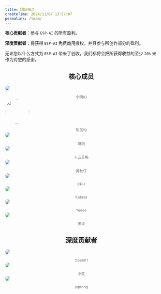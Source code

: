 ```yaml
---
title: 团队简介
createTime: 2024/11/07 13:57:07
permalink: /team/
---
```


**核心贡献者**：参与 `ESP-AI` 的所有盈利。

**深度贡献者**：将获得 `ESP-AI` 免费商用授权，并且参与所创作部分的盈利。

无论您以什么方式为 `ESP-AI` 带来了创收，我们都将会把所获得收益的至少 `20%` 来作为对您的感谢。

 

## <center>核心成员</center>
 
<CardGrid cols="4">   
  <!-- 空的占位符 -->
  <!-- <Card class="spomsor-card" style="background: transparent;">  </Card> -->
   <Card class="spomsor-card" style="background: transparent;">
    <a class="spomsor-a" href="https://xiaomingio.top/" target="_blcok" title="ESP-AI 创始人">
        <img src="https://xiaomingio.top/head.jpg" style="border-radius: 50%;"/>
    </a>
    <div style="text-align:center;font-size: 12px;color: #777;margin-top: 12px;">小明IO</div>
  </Card> 
  <Card class="spomsor-card" style="background: transparent;">
    <a class="spomsor-a" href="https://blog.csdn.net/2401_87702092?spm=1010.2135.3001.5343" target="_blcok" title="ESP-AI 联合创始人">
        <img src="/images/team/clj2.jpg" style="border-radius: 50%;object-fit: fill;height: 80px;" />
    </a>
    <div style="text-align:center;font-size: 12px;color: #777;margin-top: 12px;">陈灵均</div>
  </Card>  
  <!-- <Card class="spomsor-card" style="background: transparent;">  </Card> -->

 
  <Card class="spomsor-card" style="background: transparent;">
    <a class="spomsor-a" href="" target="_blcok" title="ESP-AI 项目后端开发负责人。">
        <img src="https://esp-ai2.oss-cn-beijing.aliyuncs.com/team/lwd.jpg" style="border-radius: 50%;"/>
    </a> 
    <div style="text-align:center;font-size: 12px;color: #777;margin-top: 12px;">琳琅</div>
  </Card> 
  <Card class="spomsor-card" style="background: transparent;">
    <a class="spomsor-a" href="" target="_blcok" title="ESP-AI 项目前端开发负责人。">
        <img src="https://esp-ai2.oss-cn-beijing.aliyuncs.com/team/tian_yue_fei.jpg" style="border-radius: 50%;"/>
    </a> 
    <div style="text-align:center;font-size: 12px;color: #777;margin-top: 12px;">十五艾格</div>
  </Card>
  <Card class="spomsor-card" style="background: transparent;">
    <a class="spomsor-a" href="" target="_blcok" title="ESP-AI 项目嵌入式硬件开发负责人。">
        <img src="/images/team/hqz.jpg" style="border-radius: 50%;" />
    </a> 
    <div style="text-align:center;font-size: 12px;color: #777;margin-top: 12px;">黄秋仔</div>
  </Card>
  <Card class="spomsor-card" style="background: transparent;">
    <a class="spomsor-a" href="" target="_blcok" title="ESP-AI 项目嵌入式软件开发负责人。">
        <img src="/images/team/cph.jpg" style="border-radius: 50%;"/>
    </a> 
    <div style="text-align:center;font-size: 12px;color: #777;margin-top: 12px;">CPH</div>
  </Card> 
  <Card class="spomsor-card" style="background: transparent;">
    <a class="spomsor-a" href="" target="_blcok" title="市场部负责人。">
        <img src="/images/team/Katasa.jpg" style="border-radius: 50%;"/>
    </a> 
    <div style="text-align:center;font-size: 12px;color: #777;margin-top: 12px;">Katasa</div>
  </Card> 
    <Card class="spomsor-card" style="background: transparent;">
    <a class="spomsor-a" href="" target="_blcok" title="市场部负责人。">
        <img src="/images/team/Yeeee.jpg" style="border-radius: 50%;"/>
    </a> 
    <div style="text-align:center;font-size: 12px;color: #777;margin-top: 12px;">Yeeee</div>
  </Card>  
   <Card class="spomsor-card" style="background: transparent;">
    <a class="spomsor-a" href="" target="_blcok" title="UI设计">
        <img src="/images/team/zuo.jpg" style="border-radius: 50%;"/>
    </a> 
    <div style="text-align:center;font-size: 12px;color: #777;margin-top: 12px;">宋卓</div>
  </Card>  
</CardGrid>  

## <center>深度贡献者</center>  
<CardGrid  cols="4"> 
  <Card class="spomsor-card" style="background: transparent;">
  <a class="spomsor-a" href="https://space.bilibili.com/395849314" target="_blcok" title="Open01，ESP-AI 开源PCB作者！">  
      <img src="/images/open01x.png" style="border-radius: 50%;"/>
  </a>
  <div style="text-align:center;font-size: 12px;color: #777;margin-top: 12px;">Open01</div>
  </Card>  
  <Card class="spomsor-card" style="background: transparent;">
    <a class="spomsor-a" href="https://www.qingningz.cn/" target="_blcok" title="青柠博客，为 ESP-AI 做了非常多的贡献！">
        <img src="https://wmimg.com/i/113/2023/08/64ec78404d85d.jpg" style="border-radius: 50%;"/>
    </a>
    <div style="text-align:center;font-size: 12px;color: #777;margin-top: 12px;">小欢</div>
  </Card> 
  <Card class="spomsor-card" style="background: transparent;">
    <a class="spomsor-a" href="https://github.com/pq-dong" target="_blcok" title="pqdong，为 ESP-AI 做了非常多的贡献！">
        <img src="https://avatars.githubusercontent.com/u/40668796?v=4" style="border-radius: 50%;"/>
    </a>
    <div style="text-align:center;font-size: 12px;color: #777;margin-top: 12px;">pqdong</div>
  </Card> 
</CardGrid>  